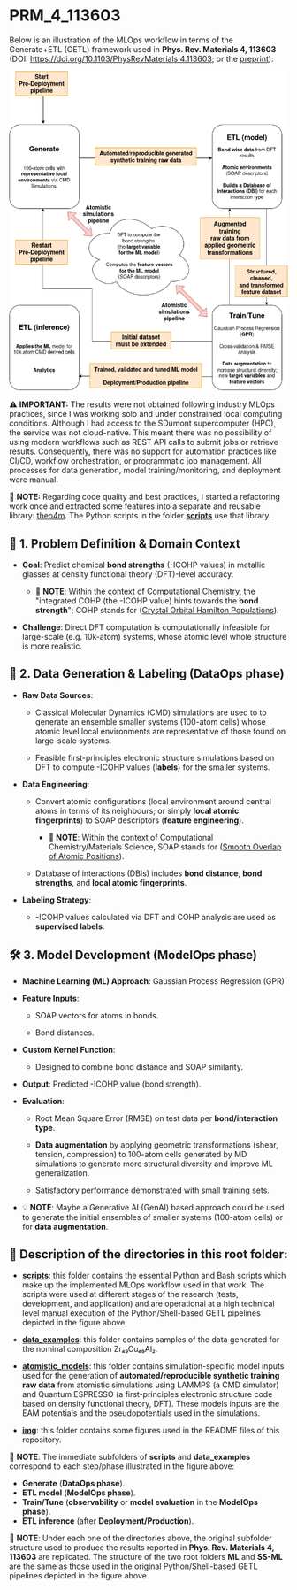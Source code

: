 # PRM_4_113603

Below is an illustration of the MLOps workflow in terms of the Generate+ETL (GETL) framework used in **Phys. Rev. Materials 4, 113603** (DOI: https://doi.org/10.1103/PhysRevMaterials.4.113603; or the [preprint](https://www.researchgate.net/publication/345634787_Chemical_bonding_in_metallic_glasses_from_machine_learning_and_crystal_orbital_Hamilton_population)):

![MLOPs workflow used in PRM_4_113603](img/PRM_4_113603_MLOps.drawio.png)

⚠️ **IMPORTANT:** The results were not obtained following industry MLOps practices, since I was working solo and under constrained local computing conditions. Although I had access to the SDumont supercomputer (HPC), the service was not cloud-native. This meant there was no possibility of using modern workflows such as REST API calls to submit jobs or retrieve results. Consequently, there was no support for automation practices like CI/CD, workflow orchestration, or programmatic job management. All processes for data generation, model training/monitoring, and deployment were manual.

📝 **NOTE:** Regarding code quality and best practices, I started a refactoring work once and extracted some features into a separate and reusable library: [theo4m](https://github.com/aryrfjr/theo4m). The Python scripts in the folder [**scripts**](https://github.com/aryrfjr/PRM_4_113603/tree/main/scripts) use that library.

## 🧪 1. Problem Definition & Domain Context

- **Goal**: Predict chemical **bond strengths** (-ICOHP values) in metallic glasses at density functional theory (DFT)-level accuracy.

  - 📝 **NOTE**: Within the context of Computational Chemistry, the "integrated COHP (the -ICOHP value) hints towards the **bond strength**"; COHP stands for ([Crystal Orbital Hamilton Populations](https://schmeling.ac.rwth-aachen.de/cohp/index.php?menuID=1)).

- **Challenge**: Direct DFT computation is computationally infeasible for large-scale (e.g. 10k-atom) systems, whose atomic level whole structure is more realistic.

## 🧩 2. Data Generation & Labeling (DataOps phase)

- **Raw Data Sources**:

  - Classical Molecular Dynamics (CMD) simulations are used to to generate an ensemble smaller systems (100-atom cells) whose atomic level local environments are representative of those found on large-scale systems.

  - Feasible first-principles electronic structure simulations based on DFT to compute -ICOHP values (**labels**) for the smaller systems.

- **Data Engineering**:

  - Convert atomic configurations (local environment around central atoms in terms of its neighbours; or simply **local atomic fingerprints**) to SOAP descriptors (**feature engineering**).
 
    - 📝 **NOTE**: Within the context of Computational Chemistry/Materials Science, SOAP stands for ([Smooth Overlap of Atomic Positions](https://doi.org/10.1103/PhysRevB.87.184115)).

  - Database of interactions (DBIs) includes **bond distance**, **bond strengths**, and **local atomic fingerprints**.
  
- **Labeling Strategy**:

  - -ICOHP values calculated via DFT and COHP analysis are used as **supervised labels**.

## 🛠️ 3. Model Development (ModelOps phase)

- **Machine Learning (ML) Approach**: Gaussian Process Regression (GPR)

- **Feature Inputs**:

  - SOAP vectors for atoms in bonds.

  - Bond distances.

- **Custom Kernel Function**:

  - Designed to combine bond distance and SOAP similarity.

- **Output**: Predicted -ICOHP value (bond strength).

- **Evaluation**:

  - Root Mean Square Error (RMSE) on test data per **bond/interaction type**.
 
  - **Data augmentation** by applying geometric transformations (shear, tension, compression) to 100-atom cells generated by MD simulations to generate more structural diversity and improve ML generalization.

  - Satisfactory performance demonstrated with small training sets.

- 💡 **NOTE**: Maybe a Generative AI (GenAI) based approach could be used to generate the initial ensembles of smaller systems (100-atom cells) or for **data augmentation**.

## 📌 Description of the directories in this root folder:

- [**scripts**](https://github.com/aryrfjr/PRM_4_113603/tree/main/scripts): this folder contains the essential Python and Bash scripts which make up the implemented MLOps workflow used in that work. The scripts were used at different stages of the research (tests, development, and application) and are operational at a high technical level manual execution of the Python/Shell-based GETL pipelines depicted in the figure above.

- [**data_examples**](https://github.com/aryrfjr/PRM_4_113603/tree/main/data_examples): this folder contains samples of the data generated for the nominal composition Zr₄₉Cu₄₉Al₂.

- [**atomistic_models**](https://github.com/aryrfjr/PRM_4_113603/tree/main/atomistic_models): this folder contains simulation-specific model inputs used for the generation of **automated/reproducible synthetic training raw data** from atomistic simulations using LAMMPS (a CMD simulator) and Quantum ESPRESSO (a first-principles electronic structure code based on density functional theory, DFT). These models inputs are the EAM potentials and the pseudopotentials used in the simulations.

- [**img**](https://github.com/aryrfjr/PRM_4_113603/tree/main/img): this folder contains some figures used in the README files of this repository.

📝 **NOTE**: The immediate subfolders of **scripts** and **data_examples** correspond to each step/phase illustrated in the figure above:
- **Generate** (**DataOps phase**).
- **ETL model** (**ModelOps phase**).
- **Train/Tune** (**observability** or **model evaluation** in the **ModelOps phase**).
- **ETL inference** (after **Deployment/Production**).

📝 **NOTE**: Under each one of the directories above, the original subfolder structure used to produce the results reported in **Phys. Rev. Materials 4, 113603** are replicated. The structure of the two root folders **ML** and **SS-ML** are the same as those used in the original Python/Shell-based GETL pipelines depicted in the figure above.

